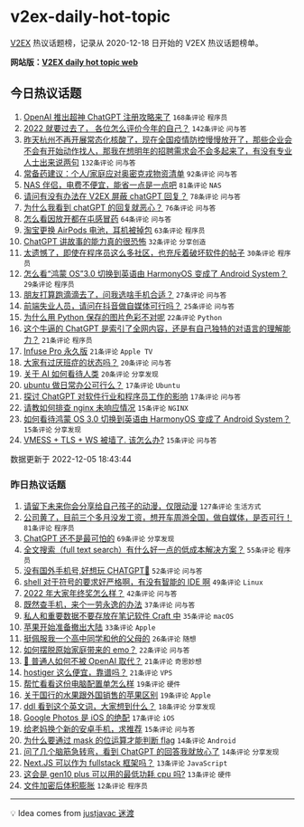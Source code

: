 # v2ex-daily-hot-topic

[V2EX](https://www.v2ex.com/) 热议话题榜，记录从 2020-12-18 日开始的 V2EX 热议话题榜单。

**网站版：[V2EX daily hot topic web](https://boojack.github.io/v2ex-daily-hot-topic-web/)**

## 今日热议话题

<!-- TODAY BEGIN -->

1. [OpenAI 推出超神 ChatGPT 注册攻略来了](https://www.v2ex.com/t/900126) `168条评论` `程序员`
1. [2022 就要过去了， 各位怎么评价今年的自己？](https://www.v2ex.com/t/900169) `142条评论` `问与答`
1. [昨天杭州不再开展常态化核酸了，现在全国疫情防控慢慢放开了，那些企业会不会有开始动作找人，那我在想明年的招聘需求会不会多起来了，有没有专业人士出来说两句](https://www.v2ex.com/t/900109) `132条评论` `问与答`
1. [常备药建议：个人/家庭应对奥密克戎物资清单](https://www.v2ex.com/t/900116) `92条评论` `问与答`
1. [NAS 伴侣，电费不便宜，能省一点是一点吧](https://www.v2ex.com/t/900105) `81条评论` `NAS`
1. [请问有没有办法在 V2EX 屏蔽 chatGPT 回复？](https://www.v2ex.com/t/900131) `78条评论` `问与答`
1. [为什么我看到 chatGPT 的回复就恶心？](https://www.v2ex.com/t/900177) `76条评论` `问与答`
1. [怎么看因放开都在屯感冒药](https://www.v2ex.com/t/900111) `64条评论` `问与答`
1. [淘宝更换 AirPods 电池，耳机被掉包](https://www.v2ex.com/t/900178) `63条评论` `程序员`
1. [ChatGPT 讲故事的能力真的很恐怖](https://www.v2ex.com/t/900264) `32条评论` `分享创造`
1. [太遗憾了，即使在程序员这么多社区，也充斥着破坏软件的帖子](https://www.v2ex.com/t/900112) `30条评论` `程序员`
1. [怎么看“鸿蒙 OS”3.0 切换到英语由 HarmonyOS 变成了 Android System？](https://www.v2ex.com/t/900312) `29条评论` `程序员`
1. [朋友打算跑滴滴去了，问我选啥手机合适？](https://www.v2ex.com/t/900118) `27条评论` `问与答`
1. [前端失业人员，请问在抖音做自媒体可行吗？](https://www.v2ex.com/t/900270) `25条评论` `问与答`
1. [为什么用 Python 保存的图片色彩不对呢](https://www.v2ex.com/t/900227) `22条评论` `Python`
1. [这个牛逼的 ChatGPT 是索引了全网内容，还是有自己独特的对语言的理解能力？](https://www.v2ex.com/t/900269) `21条评论` `程序员`
1. [Infuse Pro 永久版](https://www.v2ex.com/t/900100) `21条评论` `Apple TV`
1. [大家有过厌班症的状态吗？](https://www.v2ex.com/t/900273) `20条评论` `问与答`
1. [关于 AI 如何看待人类](https://www.v2ex.com/t/900158) `20条评论` `分享发现`
1. [ubuntu 做日常办公可行么？](https://www.v2ex.com/t/900318) `17条评论` `Ubuntu`
1. [探讨 ChatGPT 对软件行业和程序员工作的影响](https://www.v2ex.com/t/900213) `17条评论` `问与答`
1. [请教如何排查 nginx 未响应情况](https://www.v2ex.com/t/900260) `15条评论` `NGINX`
1. [如何看待鸿蒙 OS 3.0 切换到英语由 HarmonyOS 变成了 Android System？](https://www.v2ex.com/t/900189) `15条评论` `分享发现`
1. [VMESS + TLS + WS 被墙了. 该怎么办?](https://www.v2ex.com/t/900121) `15条评论` `问与答`

数据更新于 2022-12-05 18:43:44

<!-- TODAY END -->

### 昨日热议话题

<!-- YESTERDAY BEGIN -->

1. [请留下未来你会分享给自己孩子的动漫，仅限动漫](https://www.v2ex.com/t/899934) `127条评论` `生活方式`
1. [公司黄了，目前三个多月没发工资，想开车周游全国，做自媒体，是否可行！](https://www.v2ex.com/t/900016) `81条评论` `程序员`
1. [ChatGPT 还不是最可怕的](https://www.v2ex.com/t/899927) `69条评论` `分享发现`
1. [全文搜索（full text search）有什么好一点的低成本解决方案？](https://www.v2ex.com/t/899924) `55条评论` `程序员`
1. [没有国外手机号,好想玩 CHATGPT🥺](https://www.v2ex.com/t/899956) `52条评论` `问与答`
1. [shell 对于符号的要求好严格啊，有没有智能的 IDE 啊](https://www.v2ex.com/t/900033) `49条评论` `Linux`
1. [2022 年大家年终奖怎么样？](https://www.v2ex.com/t/899988) `42条评论` `问与答`
1. [既然查手机，来个一劳永逸的办法](https://www.v2ex.com/t/899929) `37条评论` `问与答`
1. [私人和重要数据不要存放在笔记软件 Craft 中](https://www.v2ex.com/t/899957) `35条评论` `macOS`
1. [苹果开始准备撤出大陆](https://www.v2ex.com/t/899953) `33条评论` `Apple`
1. [挺佩服我一个高中同学和他的父母的](https://www.v2ex.com/t/900058) `26条评论` `随想`
1. [如何摆脱原始家庭带来的 emo？](https://www.v2ex.com/t/900038) `22条评论` `问与答`
1. [🤖 普通人如何不被 OpenAI 取代？](https://www.v2ex.com/t/900031) `21条评论` `奇思妙想`
1. [hostiger 这么便宜，靠谱吗？](https://www.v2ex.com/t/899928) `21条评论` `VPS`
1. [帮忙看看这份电脑配置单怎么样](https://www.v2ex.com/t/900002) `19条评论` `硬件`
1. [关于国行的水果跟外国销售的苹果区别](https://www.v2ex.com/t/899946) `19条评论` `Apple`
1. [ddl 看到这个英文词，大家想到什么？](https://www.v2ex.com/t/900051) `18条评论` `分享发现`
1. [Google Photos 是 iOS 的绝配](https://www.v2ex.com/t/900014) `17条评论` `iOS`
1. [给老妈换个新的安卓手机，求推荐](https://www.v2ex.com/t/900024) `15条评论` `问与答`
1. [为什么要通过 mask 的位运算才能判断 flag](https://www.v2ex.com/t/900022) `14条评论` `Android`
1. [问了几个脑筋急转弯，看到 ChatGPT 的回答我就放心了](https://www.v2ex.com/t/900009) `14条评论` `分享发现`
1. [Next.JS 可以作为 fullstack 框架吗？](https://www.v2ex.com/t/899993) `13条评论` `JavaScript`
1. [这会是 gen10 plus 可以用的最低功耗 cpu 吗?](https://www.v2ex.com/t/899963) `13条评论` `硬件`
1. [文件加密后体积膨胀](https://www.v2ex.com/t/900074) `12条评论` `程序员`

<!-- YESTERDAY END -->

---

💡 Idea comes from [justjavac 迷渡](https://github.com/justjavac/)
